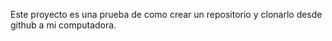 Este proyecto es una prueba de como crear un  repositorio y clonarlo desde github a mi computadora.
